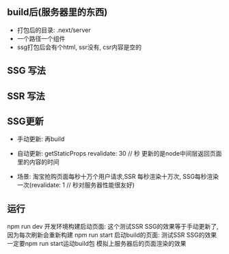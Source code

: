 ## build后(服务器里的东西)
- 打包后的目录: .next/server
- 一个路径一个组件
- ssg打包后会有个html, ssr没有, csr内容是空的


## SSG 写法

## SSR 写法

## SSG更新
 - 手动更新: 再build
 - 自动更新: 
getStaticProps revalidate: 30 // 秒  更新的是node中间层返回页面里的内容的时间

 - 场景:
淘宝抢购页面每秒十万个用户请求,SSR 每秒渲染十万次, SSG每秒渲染一次(revalidate: 1 // 秒对服务器性能很友好)

## 运行
npm run dev 开发环境构建启动页面: 这个测试SSR SSG的效果等于手动更新了, 因为每次刷新会重新构建
npm run start 启动build的页面: 测试SSR SSG的效果一定要npm run start运动build包 模拟上服务器后的页面渲染的效果